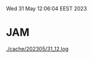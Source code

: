Wed 31 May 12:06:04 EEST 2023
# JAM
<a href='./cache/202305/31_12.log'>./cache/202305/31_12.log</a>
